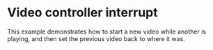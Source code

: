 # Video controller interrupt

This example demonstrates how to start a new video while another is playing, and then set the previous video back to where it was. 